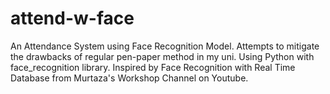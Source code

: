 # attend-w-face
An Attendance System using Face Recognition Model. Attempts to mitigate the drawbacks of regular pen-paper method in my uni. Using Python with face_recognition library. Inspired by  Face Recognition with Real Time Database from Murtaza's Workshop Channel on Youtube.
